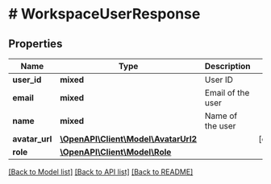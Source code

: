 # # WorkspaceUserResponse

## Properties

Name | Type | Description | Notes
------------ | ------------- | ------------- | -------------
**user_id** | **mixed** | User ID |
**email** | **mixed** | Email of the user |
**name** | **mixed** | Name of the user |
**avatar_url** | [**\OpenAPI\Client\Model\AvatarUrl2**](AvatarUrl2.md) |  | [optional]
**role** | [**\OpenAPI\Client\Model\Role**](Role.md) |  |

[[Back to Model list]](../../README.md#models) [[Back to API list]](../../README.md#endpoints) [[Back to README]](../../README.md)
